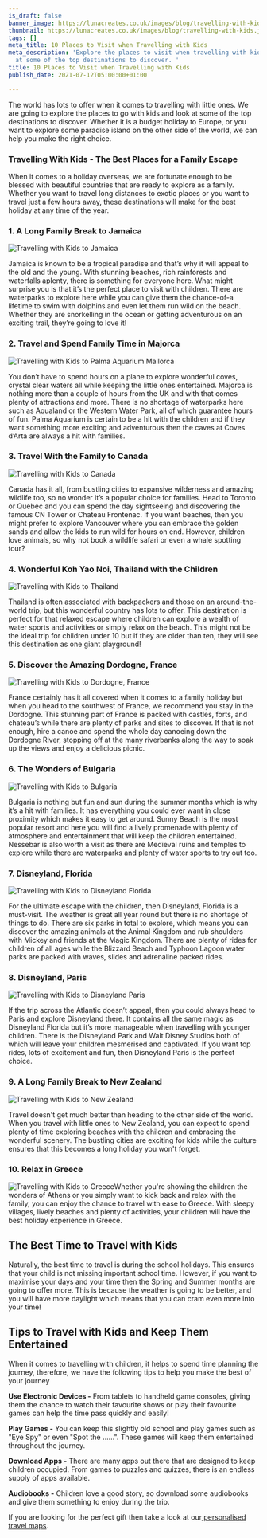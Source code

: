 ```yaml
---
is_draft: false
banner_image: https://lunacreates.co.uk/images/blog/travelling-with-kids-banner.jpg
thumbnail: https://lunacreates.co.uk/images/blog/travelling-with-kids.jpg
tags: []
meta_title: 10 Places to Visit when Travelling with Kids
meta_description: 'Explore the places to visit when travelling with kids and look
  at some of the top destinations to discover. '
title: 10 Places to Visit when Travelling with Kids
publish_date: 2021-07-12T05:00:00+01:00

---
```

The world has lots to offer when it comes to travelling with little ones. We are going to explore the places to go with kids and look at some of the top destinations to discover. Whether it is a budget holiday to Europe, or you want to explore some paradise island on the other side of the world, we can help you make the right choice.

### **Travelling With Kids - The Best Places for a Family Escape**

When it comes to a holiday overseas, we are fortunate enough to be blessed with beautiful countries that are ready to explore as a family. Whether you want to travel long distances to exotic places or you want to travel just a few hours away, these destinations will make for the best holiday at any time of the year.

### **1. A Long Family Break to Jamaica**

![Travelling with Kids to Jamaica](https://lunacreates.co.uk/images/blog/jamaica.JPG)

Jamaica is known to be a tropical paradise and that’s why it will appeal to the old and the young. With stunning beaches, rich rainforests and waterfalls aplenty, there is something for everyone here. What might surprise you is that it’s the perfect place to visit with children. There are waterparks to explore here while you can give them the chance-of-a lifetime to swim with dolphins and even let them run wild on the beach. Whether they are snorkelling in the ocean or getting adventurous on an exciting trail, they’re going to love it!

### **2. Travel and Spend Family Time in Majorca**

![Travelling with Kids to Palma Aquarium Mallorca](https://lunacreates.co.uk/images/blog/palma-aquarium.jpg)

You don’t have to spend hours on a plane to explore wonderful coves, crystal clear waters all while keeping the little ones entertained. Majorca is nothing more than a couple of hours from the UK and with that comes plenty of attractions and more. There is no shortage of waterparks here such as Aqualand or the Western Water Park, all of which guarantee hours of fun. Palma Aquarium is certain to be a hit with the children and if they want something more exciting and adventurous then the caves at Coves d’Arta are always a hit with families.

### **3. Travel With the Family to Canada**

![Travelling with Kids to Canada](https://lunacreates.co.uk/images/blog/canada.jpg)

Canada has it all, from bustling cities to expansive wilderness and amazing wildlife too, so no wonder it’s a popular choice for families. Head to Toronto or Quebec and you can spend the day sightseeing and discovering the famous CN Tower or Chateau Frontenac. If you want beaches, then you might prefer to explore Vancouver where you can embrace the golden sands and allow the kids to run wild for hours on end. However, children love animals, so why not book a wildlife safari or even a whale spotting tour?

### **4. Wonderful Koh Yao Noi, Thailand with the Children**

![Travelling with Kids to Thailand](https://lunacreates.co.uk/images/blog/thailand.jpg)

Thailand is often associated with backpackers and those on an around-the-world trip, but this wonderful country has lots to offer. This destination is perfect for that relaxed escape where children can explore a wealth of water sports and activities or simply relax on the beach. This might not be the ideal trip for children under 10 but if they are older than ten, they will see this destination as one giant playground!

### **5. Discover the Amazing Dordogne, France**

![Travelling with Kids to Dordogne, France](https://lunacreates.co.uk/images/blog/dordogne-france.jpg)

France certainly has it all covered when it comes to a family holiday but when you head to the southwest of France, we recommend you stay in the Dordogne. This stunning part of France is packed with castles, forts, and chateau’s while there are plenty of parks and sites to discover. If that is not enough, hire a canoe and spend the whole day canoeing down the Dordogne River, stopping off at the many riverbanks along the way to soak up the views and enjoy a delicious picnic.

### **6. The Wonders of Bulgaria**

![Travelling with Kids to Bulgaria](https://lunacreates.co.uk/images/blog/bulgaria.jpg)

Bulgaria is nothing but fun and sun during the summer months which is why it’s a hit with families. It has everything you could ever want in close proximity which makes it easy to get around. Sunny Beach is the most popular resort and here you will find a lively promenade with plenty of atmosphere and entertainment that will keep the children entertained. Nessebar is also worth a visit as there are Medieval ruins and temples to explore while there are waterparks and plenty of water sports to try out too.

### **7. Disneyland, Florida**

![Travelling with Kids to Disneyland Florida](https://lunacreates.co.uk/images/blog/disneyland-florida.jpg)

For the ultimate escape with the children, then Disneyland, Florida is a must-visit. The weather is great all year round but there is no shortage of things to do. There are six parks in total to explore, which means you can discover the amazing animals at the Animal Kingdom and rub shoulders with Mickey and friends at the Magic Kingdom. There are plenty of rides for children of all ages while the Blizzard Beach and Typhoon Lagoon water parks are packed with waves, slides and adrenaline packed rides.

### **8. Disneyland, Paris**

![Travelling with Kids to Disneyland Paris](https://lunacreates.co.uk/images/blog/disneyland-paris.jpg)

If the trip across the Atlantic doesn’t appeal, then you could always head to Paris and explore Disneyland there. It contains all the same magic as Disneyland Florida but it’s more manageable when travelling with younger children. There is the Disneyland Park and Walt Disney Studios both of which will leave your children mesmerised and captivated. If you want top rides, lots of excitement and fun, then Disneyland Paris is the perfect choice.

### **9. A Long Family Break to New Zealand**

![Travelling with Kids to New Zealand](https://lunacreates.co.uk/images/blog/new-zealand.jpg)

Travel doesn't get much better than heading to the other side of the world. When you travel with little ones to New Zealand, you can expect to spend plenty of time exploring beaches with the children and embracing the wonderful scenery. The bustling cities are exciting for kids while the culture ensures that this becomes a long holiday you won't forget.

### **10. Relax in Greece**

![Travelling with Kids to Greece](https://lunacreates.co.uk/images/blog/greece.jpg)Whether you're showing the children the wonders of Athens or you simply want to kick back and relax with the family, you can enjoy the chance to travel with ease to Greece. With sleepy villages, lively beaches and plenty of activities, your children will have the best holiday experience in Greece.

## **The Best Time to Travel with Kids**

Naturally, the best time to travel is during the school holidays. This ensures that your child is not missing important school time. However, if you want to maximise your days and your time then the Spring and Summer months are going to offer more. This is because the weather is going to be better, and you will have more daylight which means that you can cram even more into your time!

## **Tips to Travel with Kids and Keep Them Entertained**

When it comes to travelling with children, it helps to spend time planning the journey, therefore, we have the following tips to help you make the best of your journey

**Use Electronic Devices -** From tablets to handheld game consoles, giving them the chance to watch their favourite shows or play their favourite games can help the time pass quickly and easily!

**Play Games -** You can keep this slightly old school and play games such as "Eye Spy" or even "Spot the ......". These games will keep them entertained throughout the journey.

**Download Apps -** There are many apps out there that are designed to keep children occupied. From games to puzzles and quizzes, there is an endless supply of apps available.

**Audiobooks -** Children love a good story, so download some audiobooks and give them something to enjoy during the trip.

If you are looking for the perfect gift then take a look at our[ personalised travel maps](https://lunacreates.co.uk/collections/maps/).